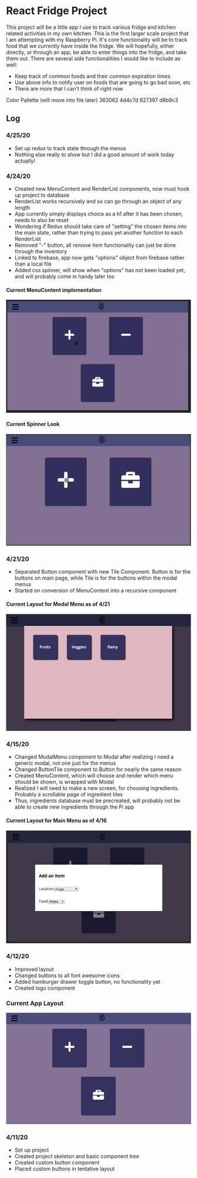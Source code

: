 # React Fridge Project

This project will be a little app I use to track various fridge and kitchen related activities in my own kitchen. This is the first larger scale project that I am attempting with my Raspberry Pi. It's core functionality will be to track food that we currently have inside the fridge. We will hopefully, either directly, or through an app, be able to enter things into the fridge, and take them out. There are several side functionalities I would like to include as well:
+ Keep track of common foods and their common expiration times
+ Use above info to notify user on foods that are going to go bad soon, etc
+ There are more that I can't think of right now

Color Pallette (will move into file later) 
363062
4d4c7d
827397
d8b9c3

## Log

### 4/25/20
+ Set up redux to track state through the menus
+ Nothing else really to show but I did a good amount of work today actually!

### 4/24/20
+ Created new MenuContent and RenderList components, now must hook up project to database
+ RenderList works recursively and so can go through an object of any length 
+ App currently simply displays choice as a h1 after it has been chosen, needs to also be reset
+ Wondering if Redux should take care of "setting" the chosen items into the main state, rather than trying to pass yet another function to each RenderList
+ Removed "-" button, all remove item functionality can just be done through the inventory
+ Linked to firebase, app now gets "options" object from firebase rather than a local file
+ Added css spinner, will show when "options" has not been loaded yet, and will probably come in handy later too

#### Current MenuContent implementation
![Current MenuContent Implementation](./public/media/scast0424.gif)

#### Current Spinner Look
![Current Spinner Look](./public/media/scast04242.gif)

### 4/21/20
+ Separated Button component with new Tile Component. Button is for the buttons on main page, while Tile is for the buttons within the modal menus
+ Started on conversion of MenuContent into a recursive component

#### Current Layout for Modal Menu as of 4/21
![Current Menu Layout](./public/media/sc0421.png)

### 4/15/20
+ Changed ModalMenu component to Modal after realizing I need a generic modal, not one just for the menus
+ Changed ButtonTile component to Button for nearly the same reason
+ Created MenuContent, which will choose and render which menu should be shown, is wrapped with Modal
+ Realized I will need to make a new screen, for choosing ingredients. Probably a scrollable page of ingredient tiles
+ Thus, ingredients database must be precreated, will probably not be able to create new ingredients through the Pi app

#### Current Layout for Main Menu as of 4/16
![Current Menu Layout](./public/media/sc0416.png)

### 4/12/20
+ Improved layout
+ Changed buttons to all font awesome icons
+ Added hamburger drawer toggle button, no functionality yet
+ Created logo component

### Current App Layout
![Current App Layout](./public/media/sc0412.png)

### 4/11/20
+ Set up project
+ Created project skeleton and basic component tree
+ Created custom button component 
+ Placed custom buttons in tentative layout